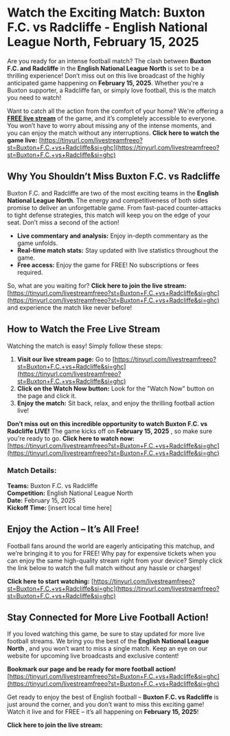# Watch the Exciting Match: Buxton F.C. vs Radcliffe - English National League North, February 15, 2025

Are you ready for an intense football match? The clash between **Buxton F.C. and Radcliffe** in the **English National League North** is set to be a thrilling experience! Don’t miss out on this live broadcast of the highly anticipated game happening on **February 15, 2025**. Whether you're a Buxton supporter, a Radcliffe fan, or simply love football, this is the match you need to watch!

Want to catch all the action from the comfort of your home? We're offering a **[FREE live stream](https://tinyurl.com/livestreamfreeo?st=Buxton+F.C.+vs+Radcliffe&si=ghc)** of the game, and it’s completely accessible to everyone. You won’t have to worry about missing any of the intense moments, and you can enjoy the match without any interruptions. **Click here to watch the game live:** [https://tinyurl.com/livestreamfreeo?st=Buxton+F.C.+vs+Radcliffe&si=ghc](https://tinyurl.com/livestreamfreeo?st=Buxton+F.C.+vs+Radcliffe&si=ghc)

## Why You Shouldn’t Miss Buxton F.C. vs Radcliffe

Buxton F.C. and Radcliffe are two of the most exciting teams in the **English National League North**. The energy and competitiveness of both sides promise to deliver an unforgettable game. From fast-paced counter-attacks to tight defense strategies, this match will keep you on the edge of your seat. Don’t miss a second of the action!

- **Live commentary and analysis:** Enjoy in-depth commentary as the game unfolds.
- **Real-time match stats:** Stay updated with live statistics throughout the game.
- **Free access:** Enjoy the game for FREE! No subscriptions or fees required.

So, what are you waiting for? **Click here to join the live stream:** [https://tinyurl.com/livestreamfreeo?st=Buxton+F.C.+vs+Radcliffe&si=ghc](https://tinyurl.com/livestreamfreeo?st=Buxton+F.C.+vs+Radcliffe&si=ghc) and experience the match like never before!

## How to Watch the Free Live Stream

Watching the match is easy! Simply follow these steps:

1. **Visit our live stream page:** Go to [https://tinyurl.com/livestreamfreeo?st=Buxton+F.C.+vs+Radcliffe&si=ghc](https://tinyurl.com/livestreamfreeo?st=Buxton+F.C.+vs+Radcliffe&si=ghc)
2. **Click on the Watch Now button:** Look for the "Watch Now" button on the page and click it.
3. **Enjoy the match:** Sit back, relax, and enjoy the thrilling football action live!

**Don’t miss out on this incredible opportunity to watch Buxton F.C. vs Radcliffe LIVE!** The game kicks off on **February 15, 2025** , so make sure you're ready to go. **Click here to watch now:** [https://tinyurl.com/livestreamfreeo?st=Buxton+F.C.+vs+Radcliffe&si=ghc](https://tinyurl.com/livestreamfreeo?st=Buxton+F.C.+vs+Radcliffe&si=ghc)

### Match Details:

**Teams:** Buxton F.C. vs Radcliffe  
**Competition:** English National League North  
**Date:** February 15, 2025  
**Kickoff Time:** [insert local time here]

## Enjoy the Action – It’s All Free!

Football fans around the world are eagerly anticipating this matchup, and we’re bringing it to you for FREE! Why pay for expensive tickets when you can enjoy the same high-quality stream right from your device? Simply click the link below to watch the full match without any hassle or charges!

**Click here to start watching:** [https://tinyurl.com/livestreamfreeo?st=Buxton+F.C.+vs+Radcliffe&si=ghc](https://tinyurl.com/livestreamfreeo?st=Buxton+F.C.+vs+Radcliffe&si=ghc)

## Stay Connected for More Live Football Action!

If you loved watching this game, be sure to stay updated for more live football streams. We bring you the best of the **English National League North** , and you won’t want to miss a single match. Keep an eye on our website for upcoming live broadcasts and exclusive content!

**Bookmark our page and be ready for more football action!** [https://tinyurl.com/livestreamfreeo?st=Buxton+F.C.+vs+Radcliffe&si=ghc](https://tinyurl.com/livestreamfreeo?st=Buxton+F.C.+vs+Radcliffe&si=ghc)

Get ready to enjoy the best of English football – **Buxton F.C. vs Radcliffe** is just around the corner, and you don’t want to miss this exciting game! Watch it live and for FREE – it’s all happening on **February 15, 2025**!

**Click here to join the live stream:**
